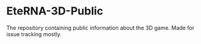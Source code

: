 EteRNA-3D-Public
================

The repository containing public information about the 3D game. Made for issue tracking mostly.
